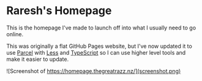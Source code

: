# Raresh's Homepage

This is the homepage I've made to launch off into what I usually need to go online.

This was originally a flat GitHub Pages website, but I've now updated it to use [Parcel] with [Less] and [TypeScript] so I can use higher level tools and make it easier to update.

![Screenshot of https://homepage.thegreatrazz.nz/](screenshot.png)

[parcel]: https://parceljs.org/
[less]: http://lesscss.org/
[typescript]: https://www.typescriptlang.org/
